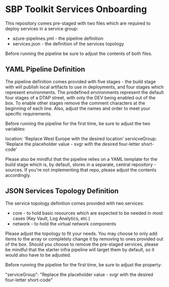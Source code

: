 # SBP Toolkit Services Onboarding

This repository comes pre-staged with two files which are required to deploy services in a service group:

- azure-pipelines.yml - the pipeline definition
- services.json - the definition of the services topology

Before running the pipeline be sure to adjust the contents of both files.

## YAML Pipeline Definition

The pipeline definition comes provided with five stages - the build stage with will publish local artifacts to use in deployments, and four stages which represent environments. The predefined environments represent the default four stages of a DTAP street, with only the DEV being enabled out of the box. To enable other stages remove the comment characters at the beginning of each line. Also, adjust the names and order to meet your specific requirements.

Before running the pipeline for the first time, be sure to adjust the two variables:

location: 'Replace West Europe with the desired location'
servicveGroup: 'Replace the placeholder value - svgr with the desired four-letter short-code'

Please also be mindful that the pipeline relies on a YAML template for the build stage which is, by default, stores in a separate, central repository - sources. If you're not implementing that repo, please adjust the contents accordingly.

## JSON Services Topology Definition

The service topology definition comes provided with two services:

- core - to hold basic resources which are expected to be needed in most cases (Key Vault, Log Analytics, etc.)
- network - to hold the virtual network components

Please adjust the topology to fit your needs. You may choose to only add items to the array or completely change it by removing to ones provided out of the box. Should you choose to remove the pre-staged services, please be mindful that the starter infra pipeline will target them by default, so it would also have to be adjusted.

Before running the pipeline for the first time, be sure to adjust the property:

"serviceGroup": "Replace the placeholder value - svgr with the desired four-letter short-code"
